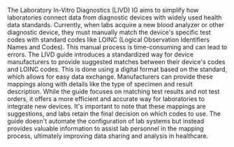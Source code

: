 The Laboratory In-Vitro Diagnostics (LIVD) IG aims to simplify how laboratories connect data from diagnostic devices with widely used health data standards. Currently, when labs acquire a new blood analyzer or other diagnostic device, they must manually match the device's specific test codes with standard codes like LOINC (Logical Observation Identifiers Names and Codes). This manual process is time-consuming and can lead to errors. The LIVD guide introduces a standardized way for device manufacturers to provide suggested matches between their device's codes and LOINC codes. This is done using a digital format based on the  standard, which allows for easy data exchange. Manufacturers can provide these mappings along with details like the type of specimen and result description. While the guide focuses on matching test results and not test orders, it offers a more efficient and accurate way for laboratories to integrate new devices. It's important to note that these mappings are suggestions, and labs retain the final decision on which codes to use. The guide doesn't automate the configuration of lab systems but instead provides valuable information to assist lab personnel in the mapping process, ultimately improving data sharing and analysis in healthcare. 
